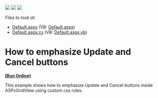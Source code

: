 <!-- default badges list -->
![](https://img.shields.io/endpoint?url=https://codecentral.devexpress.com/api/v1/VersionRange/128539878/13.1.4%2B)
[![](https://img.shields.io/badge/Open_in_DevExpress_Support_Center-FF7200?style=flat-square&logo=DevExpress&logoColor=white)](https://supportcenter.devexpress.com/ticket/details/E357)
[![](https://img.shields.io/badge/📖_How_to_use_DevExpress_Examples-e9f6fc?style=flat-square)](https://docs.devexpress.com/GeneralInformation/403183)
<!-- default badges end -->
<!-- default file list -->
*Files to look at*:

* [Default.aspx](./CS/WebSite/Default.aspx) (VB: [Default.aspx](./VB/WebSite/Default.aspx))
* [Default.aspx.cs](./CS/WebSite/Default.aspx.cs) (VB: [Default.aspx.vb](./VB/WebSite/Default.aspx.vb))
<!-- default file list end -->
# How to emphasize Update and Cancel buttons
<!-- run online -->
**[[Run Online]](https://codecentral.devexpress.com/e357/)**
<!-- run online end -->


<p>This example shows how to emphasize Update and Cancel buttons inside ASPxGridView using custom css rules.</p>

<br/>


